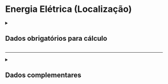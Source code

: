 # Energia Elétrica (Localização)

<details>
  <summary><strong><h2>Dados obrigatórios para cálculo</strong></summary>

Campos no Supabase|Valores GHG|
|---|---|
`categoria_de_emissoes`|_COMPRA ENERGIA ELÉTRICA - LOCALIZAÇÃO_|
`date`|Data da referência _(yyyy-mm-dd hh:mm:ss)_|
|`escopo`|Escopo|
`consumo_anual`|Eletricidade comprada anual _(MWh)_|
`consumo_mensal`|Eletricidade comprada / mês referente a date _(MWh)_|

<sub><em>Obs.: Inserir apenas consumo mensal ou consumo anual.</em></sub>

#### Colombia
Campos no Supabase|Valores GHG|
|---|---|
`categoria_de_emissoes`|_COMPRA ENERGIA ELÉTRICA - LOCALIZAÇÃO - COLOMBIA_|
`date`|Data da referência _(yyyy-mm-dd hh:mm:ss)_|
|`escopo`|Escopo|
`consumo_anual`|Eletricidade comprada anual _(MWh)_|
`consumo_mensal`|Eletricidade comprada / mês referente a date _(MWh)_|

<sub><em>Obs.: Inserir apenas consumo mensal ou consumo anual.</em></sub>

  
</details>

---

<details>
  <summary><h2><strong>Dados complementares</strong></summary>

|Campo no Supabase|Valor|
|---|---|
|`cnpj_fornecedor`|CNPJ Fornecedor|
|`nome_fornecedor`|Nome Fornecedor|
`numero_do_documento`|Chave da NFe|
`natureza_da_operao`|Natureza da operação|
`cdigo_do_produto`|Codigo produto|
`ncm`|NCM|
`un`|Unidade de medida|
`quant`|Quantidade|
`peso_nf`|Peso|
`endereco_do_experdidor`|Endereço do remetente|
`endereco_do_destinatrio`|Endereço do destinatário|

